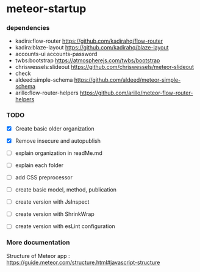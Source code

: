 # meteor-startup

### dependencies
- kadira:flow-router
    https://github.com/kadirahq/flow-router
- kadira:blaze-layout
    https://github.com/kadirahq/blaze-layout
- accounts-ui accounts-password
- twbs:bootstrap
    https://atmospherejs.com/twbs/bootstrap
- chriswessels:slideout
    https://github.com/chriswessels/meteor-slideout
- check
- aldeed:simple-schema
    https://github.com/aldeed/meteor-simple-schema
- arillo:flow-router-helpers
    https://github.com/arillo/meteor-flow-router-helpers


### TODO
- [X] Create basic older organization
- [X] Remove insecure and autopublish
- [ ] explain organization in readMe.md
- [ ] explain each folder
- [ ] add CSS preprocessor
- [ ] create basic model, method, publication
- [ ] create version with JsInspect
- [ ] create version with ShrinkWrap
- [ ] create version with esLint configuration


### More documentation
Structure of Meteor app : https://guide.meteor.com/structure.html#javascript-structure
